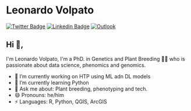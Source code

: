 # Leonardo Volpato 
[![Twitter Badge](https://img.shields.io/badge/-@Leovolpatoo-1ca0f1?style=flat-square&labelColor=1ca0f1&logo=twitter&logoColor=white&link=https://twitter.com/Leovolpatoo)](https://twitter.com/Leovolpatoo) 
[![Linkedin Badge](https://img.shields.io/badge/-LeonardoVolpato-blue?style=flat-square&logo=Linkedin&logoColor=white&link=https://www.linkedin.com/in/leonardo-volpato/)](https://www.linkedin.com/in/leonardo-volpato/) 
[![Outlook](https://img.shields.io/badge/-volpato1@msu.edu-0078D4?style=flat-square&logo=microsoft-outlook&logoColor=white&link=mailto:volpato1@msu.edu)](mailto:volpato1@msu.edu)

## Hi 👋, 
I'm Leonardo Volpato, I'm a PhD. in Genetics and Plant Breeding 👨‍💻 who is passionate about data science, phenomics and genomics. 

- 🔭 I’m currently working on HTP using ML adn DL models
- 🌱 I’m currently learning Python
- 💬 Ask me about: Plant breeding, phenotyping and tech. 
- 😄 Pronouns: he/him
-  ⚡ Languages: R, Python, QGIS, ArcGIS






